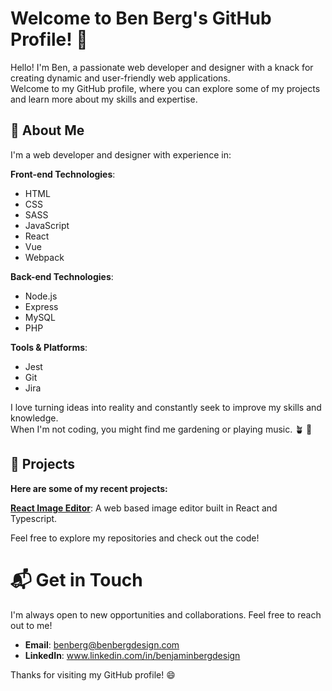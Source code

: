 # Welcome to Ben Berg's GitHub Profile! 👏

Hello! I'm Ben, a passionate web developer and designer with a knack for creating dynamic and user-friendly web applications. <br />
Welcome to my GitHub profile, where you can explore some of my projects and learn more about my skills and expertise.

## 🚀 About Me

I'm a web developer and designer with experience in:

**Front-end Technologies**:

- HTML
- CSS
- SASS
- JavaScript
- React
- Vue
- Webpack

**Back-end Technologies**:

- Node.js
- Express
- MySQL
- PHP

**Tools & Platforms**:

- Jest
- Git
- Jira

I love turning ideas into reality and constantly seek to improve my skills and knowledge.<br />
When I'm not coding, you might find me gardening or playing music. 🪴 🎸

## 🔧 Projects

**Here are some of my recent projects:**

**<a href="https://github.com/bergbpb/react-image-editor" target="_blank" >React Image Editor</a>**: A web based image editor built in React and Typescript.

Feel free to explore my repositories and check out the code!

# 📬 Get in Touch

I'm always open to new opportunities and collaborations. Feel free to reach out to me!

- **Email**: benberg@benbergdesign.com
- **LinkedIn**: www.linkedin.com/in/benjaminbergdesign

Thanks for visiting my GitHub profile! 😄
